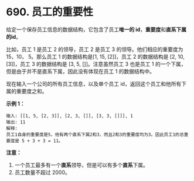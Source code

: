 # 690. 员工的重要性

给定一个保存员工信息的数据结构，它包含了员工**唯一的 id**，**重要度**和**直系下属的id**。

比如，员工 1 是员工 2 的领导，员工 2 是员工 3 的领导。他们相应的重要度为 15，10， 5。那么员工 1 的数据结构是[1, 15, [2]]，员工 2 的数据结构是 [2, 10, [3]]，员工 3 的数据结构是 [3, 5, []]。注意虽然员工 3 也是员工 1 的一个下属，但是由于并不是直系下属，因此没有体现在员工 1 的数据结构中。

现在输入一个公司的所有员工信息，以及单个员工 id，返回这个员工和他所有下属的重要度之和。

**示例 1：**

```()
输入: [[1, 5, [2, 3]], [2, 3, []], [3, 3, []]], 1
输出: 11
解释:
员工1自身的重要度是5，他有两个直系下属2和3，而且2和3的重要度均为3。因此员工1的总重要度是 5 + 3 + 3 = 11。
```

**注意：**

1. 一个员工最多有一个**直系**领导，但是可以有多个**直系**下属。
2. 员工数量不超过 2000。
